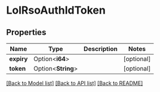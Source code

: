 # LolRsoAuthIdToken

## Properties

Name | Type | Description | Notes
------------ | ------------- | ------------- | -------------
**expiry** | Option<**i64**> |  | [optional]
**token** | Option<**String**> |  | [optional]

[[Back to Model list]](../README.md#documentation-for-models) [[Back to API list]](../README.md#documentation-for-api-endpoints) [[Back to README]](../README.md)


